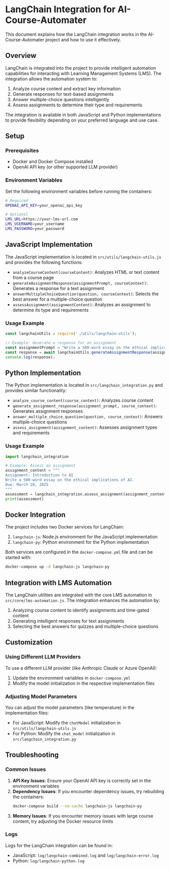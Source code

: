 # LangChain Integration for AI-Course-Automater

This document explains how the LangChain integration works in the AI-Course-Automater project and how to use it effectively.

## Overview

LangChain is integrated into the project to provide intelligent automation capabilities for interacting with Learning Management Systems (LMS). The integration allows the automation system to:

1. Analyze course content and extract key information
2. Generate responses for text-based assignments
3. Answer multiple-choice questions intelligently
4. Assess assignments to determine their type and requirements

The integration is available in both JavaScript and Python implementations to provide flexibility depending on your preferred language and use case.

## Setup

### Prerequisites

- Docker and Docker Compose installed
- OpenAI API key (or other supported LLM provider)

### Environment Variables

Set the following environment variables before running the containers:

```bash
# Required
OPENAI_API_KEY=your_openai_api_key

# Optional
LMS_URL=https://your-lms-url.com
LMS_USERNAME=your_username
LMS_PASSWORD=your_password
```

## JavaScript Implementation

The JavaScript implementation is located in `src/utils/langchain-utils.js` and provides the following functions:

- `analyzeCourseContent(courseContent)`: Analyzes HTML or text content from a course page
- `generateAssignmentResponse(assignmentPrompt, courseContext)`: Generates a response for a text assignment
- `answerMultipleChoiceQuestion(question, courseContext)`: Selects the best answer for a multiple-choice question
- `assessAssignment(assignmentContent)`: Analyzes an assignment to determine its type and requirements

### Usage Example

```javascript
const langchainUtils = require('./utils/langchain-utils');

// Example: Generate a response for an assignment
const assignmentPrompt = "Write a 500-word essay on the ethical implications of AI.";
const response = await langchainUtils.generateAssignmentResponse(assignmentPrompt);
console.log(response);
```

## Python Implementation

The Python implementation is located in `src/langchain_integration.py` and provides similar functionality:

- `analyze_course_content(course_content)`: Analyzes course content
- `generate_assignment_response(assignment_prompt, course_context)`: Generates assignment responses
- `answer_multiple_choice_question(question, course_context)`: Answers multiple-choice questions
- `assess_assignment(assignment_content)`: Assesses assignment types and requirements

### Usage Example

```python
import langchain_integration

# Example: Assess an assignment
assignment_content = """
Assignment: Introduction to AI
Write a 500-word essay on the ethical implications of AI.
Due: March 20, 2025
"""
assessment = langchain_integration.assess_assignment(assignment_content)
print(assessment)
```

## Docker Integration

The project includes two Docker services for LangChain:

1. `langchain-js`: Node.js environment for the JavaScript implementation
2. `langchain-py`: Python environment for the Python implementation

Both services are configured in the `docker-compose.yml` file and can be started with:

```bash
docker-compose up -d langchain-js langchain-py
```

## Integration with LMS Automation

The LangChain utilities are integrated with the core LMS automation in `src/core/lms-automation.js`. The integration enhances the automation by:

1. Analyzing course content to identify assignments and time-gated content
2. Generating intelligent responses for text assignments
3. Selecting the best answers for quizzes and multiple-choice questions

## Customization

### Using Different LLM Providers

To use a different LLM provider (like Anthropic Claude or Azure OpenAI):

1. Update the environment variables in `docker-compose.yml`
2. Modify the model initialization in the respective implementation files

### Adjusting Model Parameters

You can adjust the model parameters (like temperature) in the implementation files:

- For JavaScript: Modify the `chatModel` initialization in `src/utils/langchain-utils.js`
- For Python: Modify the `chat_model` initialization in `src/langchain_integration.py`

## Troubleshooting

### Common Issues

1. **API Key Issues**: Ensure your OpenAI API key is correctly set in the environment variables
2. **Dependency Issues**: If you encounter dependency issues, try rebuilding the containers:
   ```bash
   docker-compose build --no-cache langchain-js langchain-py
   ```
3. **Memory Issues**: If you encounter memory issues with large course content, try adjusting the Docker resource limits

### Logs

Logs for the LangChain integration can be found in:

- JavaScript: `log/langchain-combined.log` and `log/langchain-error.log`
- Python: `log/langchain-python.log`